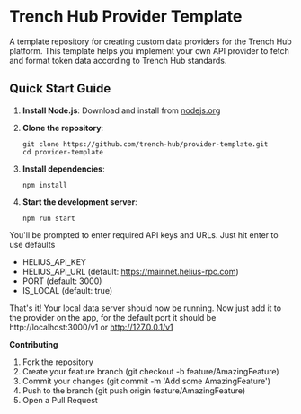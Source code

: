 # Trench Hub Provider Template

A template repository for creating custom data providers for the Trench Hub platform. This template helps you implement your own API provider to fetch and format token data according to Trench Hub standards.

## Quick Start Guide

1. **Install Node.js**: Download and install from [nodejs.org](https://nodejs.org/)

2. **Clone the repository**:

   ```
   git clone https://github.com/trench-hub/provider-template.git
   cd provider-template
   ```

3. **Install dependencies**:
   ```
   npm install
   ```
4. **Start the development server**:
   ```
   npm run start
   ```

You'll be prompted to enter required API keys and URLs. Just hit enter to use defaults

- HELIUS_API_KEY
- HELIUS_API_URL (default: https://mainnet.helius-rpc.com)
- PORT (default: 3000)
- IS_LOCAL (default: true)

That's it! Your local data server should now be running.
Now just add it to the provider on the app, for the default port it should be http://localhost:3000/v1 or http://127.0.0.1/v1

**Contributing**

1. Fork the repository
2. Create your feature branch (git checkout -b feature/AmazingFeature)
3. Commit your changes (git commit -m 'Add some AmazingFeature')
4. Push to the branch (git push origin feature/AmazingFeature)
5. Open a Pull Request
